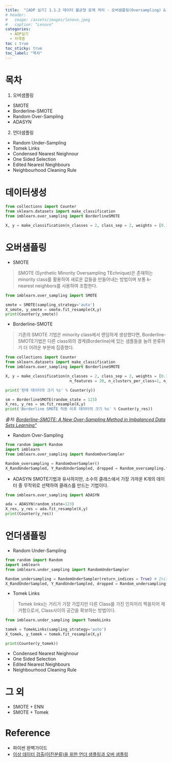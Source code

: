 ```yaml
---
title:  "[ADP 실기] 1.1.2 데이터 불균형 문제 처리 - 오버샘플링(Oversampling) & 언더샘플링(Undersampling)"
# header:
#   image: /assets/images/lenovo.jpeg
#   caption: "Lenovo"
categories:
  - ADP실기
  - 자격증
toc : true
toc_sticky: true
toc_label: "목차"
---
```


# 목차

1. 오버샘플링
- SMOTE
- Borderline-SMOTE
- Random Over-Sampling
- ADASYN
2. 언더샘플링
- Random Under-Sampling
- Tomek Links
- Condensed Nearest Neighnour
- One Sided Selection
- Edited Nearest Neighbours
- Neighbourhood Cleaning Rule


# 데이터생성

~~~python
from collections import Counter
from sklearn.datasets import make_classification
from imblearn.over_sampling import BorderlineSMOTE

X, y = make_classification(n_classes = 2, class_sep = 2, weights = [0.1, 0.9], n_informative = 3, n_redundant=1, flip_y = 0, n_features = 20, n_clusters_per_class=1, n_samples = 1000, random_state = 123)
~~~

# 오버샘플링
- SMOTE

> SMOTE (Synthetic Minority Oversampling TEchnique)은 존재하는 minority class를 활용하여 새로운 값들을 만들어내는 방법이며 보통 k-nearest neighbors를 사용하여 조합한다.

~~~python
from imblearn.over_sampling import SMOTE

smote = SMOTE(sampling_strategy='auto')
X_smote, y_smote = smote.fit_resample(X,y)
print(Counter(y_smote))
~~~

- Borderline-SMOTE

> 기존의 SMOTE 기법은 minority class에서 랜덤하게 생성했다면, Borderline-SMOTE기법은 다른 class와의 경계(Borderline)에 있는 샘플들을 늘려 분류하기 더 어려운 부분에 집중했다.

~~~python
from collections import Counter
from sklearn.datasets import make_classification
from imblearn.over_sampling import BorderlineSMOTE

X, y = make_classification(n_classes = 2, class_sep = 2, weights = [0.1, 0.9], n_informative = 3, n_redundant=1, flip_y = 0,
                            n_features = 20, n_clusters_per_class=1, n_samples = 1000, random_state = 123)

print('현재 데이터의 크기 %s' % Counter(y))

sm = BorderlineSMOTE(random_state = 123)
X_res, y_res = sm.fit_resample(X,y)
print('Borderline SMOTE 적용 이후 데이터의 크기 %s' % Counter(y_res))
~~~

*출처: [Borderline-SMOTE: A New Over-Sampling Method in Imbalanced Data Sets Learning"](http://sci2s.ugr.es/keel/keel-dataset/pdfs/2005-Han-LNCS.pdf)*



- Random Over-Sampling

~~~python
from random import Random
import imblearn
from imblearn.over_sampling import RandomOverSampler

Random_oversampling = RandomOverSampler() 
X_RandUnderSampled, Y_RandUnderSampled, dropped = Random_oversampling.fit_resample(X,y)
~~~

- ADASYN
SMOTE기법과 유사하지만, 소수의 클래스에서 가장 가까운 K개의 데이터 중 무작위로 선택하여 클래스를 만드는 기법이다.

~~~python
from imblearn.over_sampling import ADASYN

ada = ADASYN(random_state=123)
X_res, y_res = ada.fit_resample(X,y)
print(Counter(y_res))
~~~

# 언더샘플링
- Random Under-Sampling

~~~python
from random import Random
import imblearn
from imblearn.under_sampling import RandomUnderSampler

Random_undersampling = RandomUnderSampler(return_indices = True) # Initialize to return indices of dropped row
X_RandUnderSampled, Y_RandUnderSampled, dropped = Random_undersampling(X, y)
~~~

- Tomek Links
> Tomek links는 거리가 가장 가깝지만 다른 Class를 가진 인자끼리 짝을지어 제거함으로서, Class사이의 공간을 확보하는 방법이다.

~~~python
from imblearn.under_sampling import TomekLinks

tomek = TomekLinks(sampling_strategy='auto')
X_tomek, y_tomek = tomek.fit_resample(X,y)

print(Counter(y_tomek))
~~~

- Condensed Nearest Neighnour
- One Sided Selection
- Edited Nearest Neighbours
- Neighbourhood Cleaning Rule

# 그 외
- SMOTE + ENN
- SMOTE + Tomek

# Reference
- 파이썬 완벽가이드
- [이상 데이터 검출(이진분류)을 위한 언더 샘플링과 오버 샘플링](https://xper100.tistory.com/7)
